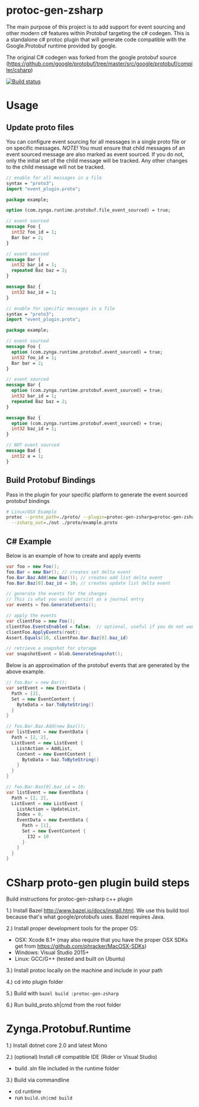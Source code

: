 # protoc-gen-zsharp
The main purpose of this project is to add support for event sourcing and other modern c# features within Protobuf targeting the c# codegen. This is a standalone c# protoc plugin that will generate code compatible with the Google.Protobuf runtime provided by google.

The original C# codegen was forked from the google protobuf source (https://github.com/google/protobuf/tree/master/src/google/protobuf/compiler/csharp)

[![Build status](https://ci.appveyor.com/api/projects/status/g42go2oy0lf7r73d/branch/master?svg=true)](https://ci.appveyor.com/project/wackoisgod/protoc-gen-zsharp/branch/master)

# Usage

## Update proto files

You can configure event sourcing for all messages in a single proto file or on specific messages.  *NOTE!* You must ensure that child messages of an event sourced message are also marked as event sourced.  If you do not, only the initial set of the child message will be tracked.  Any other changes to the child message will not be tracked.

```protobuf
// enable for all messages in a file
syntax = "proto3";
import "event_plugin.proto";

package example;

option (com.zynga.runtime.protobuf.file_event_sourced) = true;

// event sourced
message Foo {
  int32 foo_id = 1;
  Bar bar = 2;
}

// event sourced
message Bar {
  int32 bar_id = 1;
  repeated Baz baz = 2;
}

message Baz {
  int32 baz_id = 1;
}
```

```protobuf
// enable for specific messages in a file
syntax = "proto3";
import "event_plugin.proto";

package example;

// event sourced
message Foo {
  option (com.zynga.runtime.protobuf.event_sourced) = true;
  int32 foo_id = 1;
  Bar bar = 2;
}

// event sourced
message Bar {
  option (com.zynga.runtime.protobuf.event_sourced) = true;
  int32 bar_id = 1;
  repeated Baz baz = 2;
}

message Baz {
  option (com.zynga.runtime.protobuf.event_sourced) = true;
  int32 baz_id = 1;
}

// NOT event sourced
message Bad {
  int32 a = 1;
}
```

## Build Protobuf Bindings

Pass in the plugin for your specific platform to generate the event sourced protobuf bindings

```bash
# Linux/OSX Example
protoc --proto_path=./proto/ --plugin=protoc-gen-zsharp=protoc-gen-zsharp \
  --zsharp_out=./out ./proto/example.proto
```

## C# Example

Below is an example of how to create and apply events

```csharp
var foo = new Foo();
foo.Bar = new Bar(); // creates set delta event
foo.Bar.Baz.Add(new Baz()); // creates add list delta event
foo.Bar.Baz[0].baz_id = 10; // creates update list delta event

// generate the events for the changes
// This is what you would persist as a journal entry
var events = foo.GenerateEvents();

// apply the events
var clientFoo = new Foo();
clientFoo.EventsEnabled = false;  // optional, useful if you do not want to generate events
clientFoo.ApplyEvents(root);
Assert.Equals(10, clientFoo.Bar.Baz[0].baz_id)

// retrieve a snapshot for storage
var snapshotEvent = blob.GenerateSnapshot();
```

Below is an approximation of the protobuf events that are generated by the above example.

```csharp
// foo.Bar = new Bar();
var setEvent = new EventData {
  Path = [2],
  Set = new EventContent {
    ByteData = bar.ToByteString()
  }
}

// foo.Bar.Baz.Add(new Baz());
var listEvent = new EventData {
  Path = [2, 2],
  ListEvent = new ListEvent {
    ListAction = AddList,
    Content = new EventContent {
      ByteData = baz.ToByteString()
    }
  }
}

// foo.Bar.Baz[0].baz_id = 10;
var listEvent = new EventData {
  Path = [2, 2],
  ListEvent = new ListEvent {
    ListAction = UpdateList,
    Index = 0,
    EventData = new EventData {
      Path = [1],
      Set = new EventContent {
        I32 = 10
      }
    }
  }
}
```

# CSharp proto-gen plugin build steps

Build instructions for protoc-gen-zsharp c++ plugin

1.) Install Bazel http://www.bazel.io/docs/install.html. We use this build tool because that's what google/protobufs uses. Bazel requires Java.

2.) Install proper development tools for the proper OS:

* OSX: Xcode 8.1+ (may also require that you have the proper OSX SDKs get from https://github.com/phracker/MacOSX-SDKs)
* Windows: Visual Studio 2015+ 
* Linux: GCC/G++ (tested and built on Ubuntu)

3.) Install protoc locally on the machine and include in your path

4.) cd into plugin folder 

5.) Build with ```bazel build :protoc-gen-zsharp```

6.) Run build_proto.sh|cmd from the root folder

# Zynga.Protobuf.Runtime

1.) Install dotnet core 2.0 and latest Mono

2.) (optional) Install c# compatible IDE (Rider or Visual Studio)
* build .sln file included in the runtime folder 

3.) Build via commandline
* cd runtime 
* run ```build.sh|cmd build```

